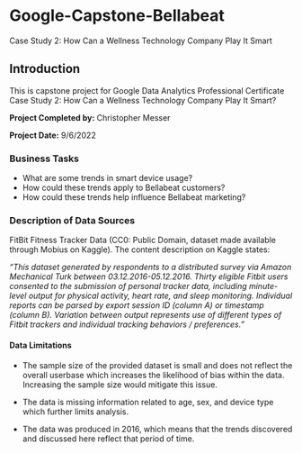 # Google-Capstone-Bellabeat
Case Study 2: How Can a Wellness Technology Company Play It Smart

## Introduction

This is capstone project for Google Data Analytics Professional Certificate Case Study 2: How Can a Wellness Technology Company Play It Smart?


**Project Completed by:** Christopher Messer

**Project Date:** 9/6/2022

### Business Tasks

-	What are some trends in smart device usage?
-	How could these trends apply to Bellabeat customers?
-	How could these trends help influence Bellabeat marketing?

### Description of Data Sources
FitBit Fitness Tracker Data (CC0: Public Domain, dataset made available through Mobius on Kaggle). 
The content description on Kaggle states:

*“This dataset generated by respondents to a distributed survey via Amazon Mechanical Turk between 03.12.2016-05.12.2016. Thirty eligible Fitbit users consented to the submission of personal tracker data, including minute-level output for physical activity, heart rate, and sleep monitoring. Individual reports can be parsed by export session ID (column A) or timestamp (column B). Variation between output represents use of different types of Fitbit trackers and individual tracking behaviors / preferences.”*

#### Data Limitations

- The sample size of the provided dataset is small and does not reflect the overall userbase which increases the likelihood of bias within the data.  Increasing the sample size would mitigate this issue.

- The data is missing information related to age, sex, and device type which further limits analysis.

- The data was produced in 2016, which means that the trends discovered and discussed here reflect that period of time.

